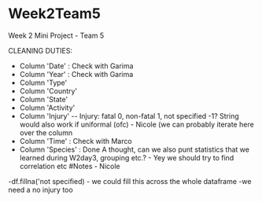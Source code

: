 # Week2Team5
Week 2 Mini Project - Team 5

CLEANING DUTIES:
 - Column 'Date' : Check with Garima
 - Column 'Year' : Check with Garima
 - Column 'Type'
 - Column 'Country'
 - Column 'State'
 - Column 'Activity'
 - Column 'Injury' -- Injury: fatal 0, non-fatal 1, not specified -1? String would also work if uniformal (ofc) - Nicole (we can probably iterate here over the column
 - Column 'Time' : Check with Marco
 - Column 'Species' : Done
 A thought, can we also punt statistics that we learned during W2day3, grouping etc.? - Yey we should try to find correlation etc
#Notes - Nicole

 -df.fillna('not specified) - we could fill this across the whole dataframe
 -we need a no injury too
